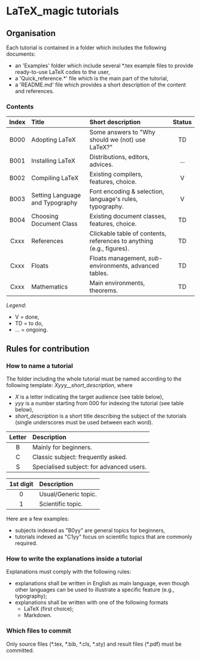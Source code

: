 # LaTeX_magic tutorials



## Organisation

Each tutorial is contained in a folder which includes the following documents:
* an 'Examples' folder which include several *.tex example files to provide ready-to-use LaTeX codes to the user,
* a 'Quick_reference.*' file which is the main part of the tutorial,
*  a 'README.md' file which provides a short description of the content and references.

### Contents

| Index   | Title                           | Short description														| Status	|    
| :-----: | :------------------------------ | :-------------------------------------------------------------------- | :-----:	|
|  B000   | Adopting LaTeX					| Some answers to "Why should we (not) use LaTeX?"						| TD		|
|  B001   | Installing LaTeX				| Distributions, editors, advices.										| ...		|
|  B002   | Compiling LaTeX					| Existing compilers, features, choice.									| V			|
|  B003   | Setting Language and Typography	| Font encoding & selection, language's rules, typography.				| V			|
|  B004   | Choosing Document Class			| Existing document classes, features, choice.							| TD		|
|  Cxxx   | References						| Clickable table of contents, references to anything (e.g., figures).	| TD		|
|  Cxxx   | Floats							| Floats management, *sub*-environments, advanced tables.				| TD		|
|  Cxxx   | Mathematics						| Main environments, theorems.											| TD		|

*Legend*:

* V = 	done,
* TD =	to do,
* ... = ongoing.


## Rules for contribution


### How to name a tutorial

The folder including the whole tutorial must be named according to the following template:
*Xyyy__short_description*,
where
* *X* is a letter indicating the target audience (see table below),
* *yyy* is a number starting from 000 for indexing the tutorial (see table below),
* *short_description* is a short title describing the subject of the tutorials
(single underscores must be used between each word).

| Letter  | Description                              |        
| :-----: | :--------------------------------------- | 
|    B    | Mainly for beginners.                    | 
|    C    | Classic subject: frequently asked.       |
|    S    | Specialised subject: for advanced users. |

| 1st digit | Description                           |        
| :-------: | :-------------------------------------| 
| 	  0		| Usual/Generic topic.					| 
|	  1		| Scientific topic.					    |

Here are a few examples:
* subjects indexed as "B0yy" are general topics for beginners,
* tutorials indexed as "C1yy" focus on scientific topics that are commonly required.


### How to write the explanations inside a tutorial

Explanations must comply with the following rules:
* explanations shall be written in English as main language, even though other languages can be used
to illustrate a specific feature (e.g., typography);
* explanations shall be written with one of the following formats
	* LaTeX (first choice);
	* Markdown.

	
### Which files to commit

Only source files (\*.tex, \*.bib, \*.cls, \*.sty) and result files (\*.pdf) must be committed.
